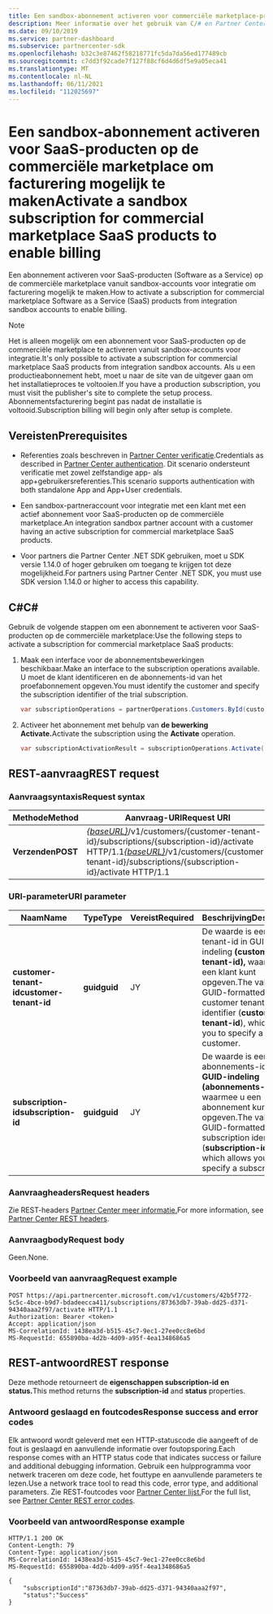 ```yaml
---
title: Een sandbox-abonnement activeren voor commerciële marketplace-producten
description: Meer informatie over het gebruik van C/# en Partner Center REST API's om een sandbox-abonnement te activeren voor commerciële marketplace-producten.
ms.date: 09/10/2019
ms.service: partner-dashboard
ms.subservice: partnercenter-sdk
ms.openlocfilehash: b32c3e87462f58218771fc5da7da56ed177489cb
ms.sourcegitcommit: c7dd3f92cade7f127f88cf6d4d6df5e9a05eca41
ms.translationtype: MT
ms.contentlocale: nl-NL
ms.lasthandoff: 06/11/2021
ms.locfileid: "112025697"
---
```

# <a name="activate-a-sandbox-subscription-for-commercial-marketplace-saas-products-to-enable-billing"></a><span data-ttu-id="5c651-103">Een sandbox-abonnement activeren voor SaaS-producten op de commerciële marketplace om facturering mogelijk te maken</span><span class="sxs-lookup"><span data-stu-id="5c651-103">Activate a sandbox subscription for commercial marketplace SaaS products to enable billing</span></span>

<span data-ttu-id="5c651-104">Een abonnement activeren voor SaaS-producten (Software as a Service) op de commerciële marketplace vanuit sandbox-accounts voor integratie om facturering mogelijk te maken.</span><span class="sxs-lookup"><span data-stu-id="5c651-104">How to activate a subscription for commercial marketplace Software as a Service (SaaS) products from integration sandbox accounts to enable billing.</span></span>

> [!NOTE]
> <span data-ttu-id="5c651-105">Het is alleen mogelijk om een abonnement voor SaaS-producten op de commerciële marketplace te activeren vanuit sandbox-accounts voor integratie.</span><span class="sxs-lookup"><span data-stu-id="5c651-105">It's only possible to activate a subscription for commercial marketplace SaaS products from integration sandbox accounts.</span></span> <span data-ttu-id="5c651-106">Als u een productieabonnement hebt, moet u naar de site van de uitgever gaan om het installatieproces te voltooien.</span><span class="sxs-lookup"><span data-stu-id="5c651-106">If you have a production subscription, you must visit the publisher's site to complete the setup process.</span></span> <span data-ttu-id="5c651-107">Abonnementsfacturering begint pas nadat de installatie is voltooid.</span><span class="sxs-lookup"><span data-stu-id="5c651-107">Subscription billing will begin only after setup is complete.</span></span>

## <a name="prerequisites"></a><span data-ttu-id="5c651-108">Vereisten</span><span class="sxs-lookup"><span data-stu-id="5c651-108">Prerequisites</span></span>

- <span data-ttu-id="5c651-109">Referenties zoals beschreven in [Partner Center verificatie](partner-center-authentication.md).</span><span class="sxs-lookup"><span data-stu-id="5c651-109">Credentials as described in [Partner Center authentication](partner-center-authentication.md).</span></span> <span data-ttu-id="5c651-110">Dit scenario ondersteunt verificatie met zowel zelfstandige app- als app+gebruikersreferenties.</span><span class="sxs-lookup"><span data-stu-id="5c651-110">This scenario supports authentication with both standalone App and App+User credentials.</span></span>

- <span data-ttu-id="5c651-111">Een sandbox-partneraccount voor integratie met een klant met een actief abonnement voor SaaS-producten op de commerciële marketplace.</span><span class="sxs-lookup"><span data-stu-id="5c651-111">An integration sandbox partner account with a customer having an active subscription for commercial marketplace SaaS products.</span></span>

- <span data-ttu-id="5c651-112">Voor partners die Partner Center .NET SDK gebruiken, moet u SDK versie 1.14.0 of hoger gebruiken om toegang te krijgen tot deze mogelijkheid.</span><span class="sxs-lookup"><span data-stu-id="5c651-112">For partners using Partner Center .NET SDK, you must use SDK version 1.14.0 or higher to access this capability.</span></span>

## <a name="c"></a><span data-ttu-id="5c651-113">C\#</span><span class="sxs-lookup"><span data-stu-id="5c651-113">C\#</span></span>

<span data-ttu-id="5c651-114">Gebruik de volgende stappen om een abonnement te activeren voor SaaS-producten op de commerciële marketplace:</span><span class="sxs-lookup"><span data-stu-id="5c651-114">Use the following steps to activate a subscription for commercial marketplace SaaS products:</span></span>

1. <span data-ttu-id="5c651-115">Maak een interface voor de abonnementsbewerkingen beschikbaar.</span><span class="sxs-lookup"><span data-stu-id="5c651-115">Make an interface to the subscription operations available.</span></span> <span data-ttu-id="5c651-116">U moet de klant identificeren en de abonnements-id van het proefabonnement opgeven.</span><span class="sxs-lookup"><span data-stu-id="5c651-116">You must identify the customer and specify the subscription identifier of the trial subscription.</span></span>

   ```csharp
   var subscriptionOperations = partnerOperations.Customers.ById(customerId).Subscriptions.ById(subscriptionId);
   ```

2. <span data-ttu-id="5c651-117">Activeer het abonnement met behulp van **de bewerking Activate.**</span><span class="sxs-lookup"><span data-stu-id="5c651-117">Activate the subscription using the **Activate** operation.</span></span>

   ```csharp
   var subscriptionActivationResult = subscriptionOperations.Activate();
   ```

## <a name="rest-request"></a><span data-ttu-id="5c651-118">REST-aanvraag</span><span class="sxs-lookup"><span data-stu-id="5c651-118">REST request</span></span>

### <a name="request-syntax"></a><span data-ttu-id="5c651-119">Aanvraagsyntaxis</span><span class="sxs-lookup"><span data-stu-id="5c651-119">Request syntax</span></span>

| <span data-ttu-id="5c651-120">Methode</span><span class="sxs-lookup"><span data-stu-id="5c651-120">Method</span></span>     | <span data-ttu-id="5c651-121">Aanvraag-URI</span><span class="sxs-lookup"><span data-stu-id="5c651-121">Request URI</span></span>                                                                            |
|------------|----------------------------------------------------------------------------------------|
| <span data-ttu-id="5c651-122">**Verzenden**</span><span class="sxs-lookup"><span data-stu-id="5c651-122">**POST**</span></span> | <span data-ttu-id="5c651-123">[*{baseURL}*](partner-center-rest-urls.md)/v1/customers/{customer-tenant-id}/subscriptions/{subscription-id}/activate HTTP/1.1</span><span class="sxs-lookup"><span data-stu-id="5c651-123">[*{baseURL}*](partner-center-rest-urls.md)/v1/customers/{customer-tenant-id}/subscriptions/{subscription-id}/activate HTTP/1.1</span></span> |

### <a name="uri-parameter"></a><span data-ttu-id="5c651-124">URI-parameter</span><span class="sxs-lookup"><span data-stu-id="5c651-124">URI parameter</span></span>

| <span data-ttu-id="5c651-125">Naam</span><span class="sxs-lookup"><span data-stu-id="5c651-125">Name</span></span>                   | <span data-ttu-id="5c651-126">Type</span><span class="sxs-lookup"><span data-stu-id="5c651-126">Type</span></span>     | <span data-ttu-id="5c651-127">Vereist</span><span class="sxs-lookup"><span data-stu-id="5c651-127">Required</span></span> | <span data-ttu-id="5c651-128">Beschrijving</span><span class="sxs-lookup"><span data-stu-id="5c651-128">Description</span></span>                                                                                                                                            |
|------------------------|----------|----------|--------------------------------------------------------------------------------------------------------------------------------------------------------|
| <span data-ttu-id="5c651-129">**customer-tenant-id**</span><span class="sxs-lookup"><span data-stu-id="5c651-129">**customer-tenant-id**</span></span> | <span data-ttu-id="5c651-130">**guid**</span><span class="sxs-lookup"><span data-stu-id="5c651-130">**guid**</span></span> | <span data-ttu-id="5c651-131">J</span><span class="sxs-lookup"><span data-stu-id="5c651-131">Y</span></span> | <span data-ttu-id="5c651-132">De waarde is een tenant-id in GUID-indeling **(customer-tenant-id),** waarmee u een klant kunt opgeven.</span><span class="sxs-lookup"><span data-stu-id="5c651-132">The value is a GUID-formatted customer tenant identifier (**customer-tenant-id**), which allows you to specify a customer.</span></span> |
| <span data-ttu-id="5c651-133">**subscription-id**</span><span class="sxs-lookup"><span data-stu-id="5c651-133">**subscription-id**</span></span> | <span data-ttu-id="5c651-134">**guid**</span><span class="sxs-lookup"><span data-stu-id="5c651-134">**guid**</span></span> | <span data-ttu-id="5c651-135">J</span><span class="sxs-lookup"><span data-stu-id="5c651-135">Y</span></span> | <span data-ttu-id="5c651-136">De waarde is een abonnements-id met **GUID-indeling (abonnements-id),** waarmee u een abonnement kunt opgeven.</span><span class="sxs-lookup"><span data-stu-id="5c651-136">The value is a GUID-formatted subscription identifier (**subscription-id**), which allows you to specify a subscription.</span></span> |

### <a name="request-headers"></a><span data-ttu-id="5c651-137">Aanvraagheaders</span><span class="sxs-lookup"><span data-stu-id="5c651-137">Request headers</span></span>

<span data-ttu-id="5c651-138">Zie REST-headers [Partner Center meer informatie.](headers.md)</span><span class="sxs-lookup"><span data-stu-id="5c651-138">For more information, see [Partner Center REST headers](headers.md).</span></span>

### <a name="request-body"></a><span data-ttu-id="5c651-139">Aanvraagbody</span><span class="sxs-lookup"><span data-stu-id="5c651-139">Request body</span></span>

<span data-ttu-id="5c651-140">Geen.</span><span class="sxs-lookup"><span data-stu-id="5c651-140">None.</span></span>

### <a name="request-example"></a><span data-ttu-id="5c651-141">Voorbeeld van aanvraag</span><span class="sxs-lookup"><span data-stu-id="5c651-141">Request example</span></span>

```http
POST https://api.partnercenter.microsoft.com/v1/customers/42b5f772-5c5c-4bce-b9d7-bdadeecca411/subscriptions/87363db7-39ab-dd25-d371-94340aaa2f97/activate HTTP/1.1
Authorization: Bearer <token>
Accept: application/json
MS-CorrelationId: 1438ea3d-b515-45c7-9ec1-27ee0cc8e6bd
MS-RequestId: 655890ba-4d2b-4d09-a95f-4ea1348686a5

```

## <a name="rest-response"></a><span data-ttu-id="5c651-142">REST-antwoord</span><span class="sxs-lookup"><span data-stu-id="5c651-142">REST response</span></span>

<span data-ttu-id="5c651-143">Deze methode retourneert de **eigenschappen subscription-id** **en status.**</span><span class="sxs-lookup"><span data-stu-id="5c651-143">This method returns the **subscription-id** and **status** properties.</span></span>

### <a name="response-success-and-error-codes"></a><span data-ttu-id="5c651-144">Antwoord geslaagd en foutcodes</span><span class="sxs-lookup"><span data-stu-id="5c651-144">Response success and error codes</span></span>

<span data-ttu-id="5c651-145">Elk antwoord wordt geleverd met een HTTP-statuscode die aangeeft of de fout is geslaagd en aanvullende informatie over foutopsporing.</span><span class="sxs-lookup"><span data-stu-id="5c651-145">Each response comes with an HTTP status code that indicates success or failure and additional debugging information.</span></span> <span data-ttu-id="5c651-146">Gebruik een hulpprogramma voor netwerk traceren om deze code, het fouttype en aanvullende parameters te lezen.</span><span class="sxs-lookup"><span data-stu-id="5c651-146">Use a network trace tool to read this code, error type, and additional parameters.</span></span> <span data-ttu-id="5c651-147">Zie REST-foutcodes voor [Partner Center lijst.](error-codes.md)</span><span class="sxs-lookup"><span data-stu-id="5c651-147">For the full list, see [Partner Center REST error codes](error-codes.md).</span></span>

### <a name="response-example"></a><span data-ttu-id="5c651-148">Voorbeeld van antwoord</span><span class="sxs-lookup"><span data-stu-id="5c651-148">Response example</span></span>

```http
HTTP/1.1 200 OK
Content-Length: 79
Content-Type: application/json
MS-CorrelationId: 1438ea3d-b515-45c7-9ec1-27ee0cc8e6bd
MS-RequestId: 655890ba-4d2b-4d09-a95f-4ea1348686a5

{
    "subscriptionId":"87363db7-39ab-dd25-d371-94340aaa2f97",
    "status":"Success"
}
```
